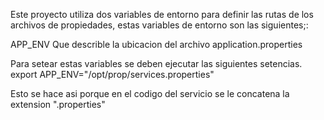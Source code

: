 Este proyecto utiliza dos variables de entorno para definir las rutas de los archivos de propiedades, 
estas variables de entorno son las siguientes;:

APP_ENV Que describle la ubicacion del archivo application.properties

Para setear estas variables se deben ejecutar las siguientes setencias.
export APP_ENV="/opt/prop/services.properties"

Esto se hace asi porque en el codigo del servicio se le concatena la extension ".properties"
